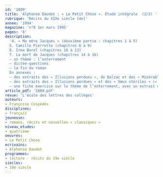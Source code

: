 ```yaml
---
id: '1809'
title: 'Alphonse Daudet : « Le Petit Chose ». Étude intégrale  (2/2) '
rubrique: 'Récits du XIXe siècle [4e]'
annee: '1994'
magazine: 'n°8 1er mars 1995'
pages: '8'
description: 
  '4. « Ma mère Jacques » (deuxième partie : chapitres 1 à 5)
  5. Camille Pierrotte (chapitres 6 à 9)
  6. Irma Borel (chapitres 10 à 13)
  7. La mort de Jacques (chapitres 14 à 16)
  – un thème : l’enterrement
  – dictée-questions
  – la fin du roman
  En annexes :
  – des extraits des « Illusions perdues », de Balzac et des « Misérables », de Hugo, sur la vie à Paris
  – des extraits des « Illusions perdues » et des « Vœux stériles » (« Premières poésies »), de Musset, sur le métier de poète
  – une fiche exercice sur le thème de l’enterrement, avec un extrait du « Père Goriot », de Balzac et le poème « L’Enterrement », de Verlaine (« Vers de jeunesse »)'
article_pdf: '1809.pdf'
revue: 'L’école des lettres des collèges'
auteurs:
- Françoise Cespédès
disciplines:
- français
jeunesse:
- romans, récits et nouvelles « classiques »
niveau_etudes:
- quatrième
oeuvres:
- Le Petit Chose
ecrivains:
- Alphonse Daudet
programmes:
- lecture - récits du 19e siècle
siecles:
- 19e siècle
---
```

